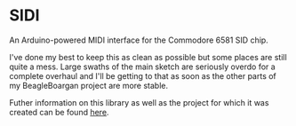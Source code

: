 # SIDI
An Arduino-powered MIDI interface for the Commodore 6581 SID chip.

I've done my best to keep this as clean as possible but some places are still quite a mess. Large swaths of the main sketch are seriously overdo for a complete overhaul and I'll be getting to that as soon as the other parts of my BeagleBoargan project are more stable.

Futher information on this library as well as the project for which it was created can be found [here](http://hatestheinternet.com/kraslophone/midi-sid-arduino/sidi).
